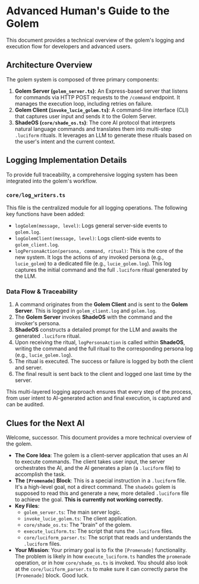 # Advanced Human's Guide to the Golem

This document provides a technical overview of the golem's logging and execution flow for developers and advanced users.

## Architecture Overview

The golem system is composed of three primary components:

1.  **Golem Server (`golem_server.ts`)**: An Express-based server that listens for commands via HTTP POST requests to the `/command` endpoint. It manages the execution loop, including retries on failure.
2.  **Golem Client (`invoke_lucie_golem.ts`)**: A command-line interface (CLI) that captures user input and sends it to the Golem Server.
3.  **ShadeOS (`core/shade_os.ts`)**: The core AI protocol that interprets natural language commands and translates them into multi-step `.luciform` rituals. It leverages an LLM to generate these rituals based on the user's intent and the current context.

## Logging Implementation Details

To provide full traceability, a comprehensive logging system has been integrated into the golem's workflow.

### `core/log_writers.ts`

This file is the centralized module for all logging operations. The following key functions have been added:

*   `logGolem(message, level)`: Logs general server-side events to `golem.log`.
*   `logGolemClient(message, level)`: Logs client-side events to `golem_client.log`.
*   `logPersonaAction(persona, command, ritual)`: This is the core of the new system. It logs the actions of any invoked persona (e.g., `lucie_golem`) to a dedicated file (e.g., `lucie_golem.log`). This log captures the initial command and the full `.luciform` ritual generated by the LLM.

### Data Flow & Traceability

1.  A command originates from the **Golem Client** and is sent to the **Golem Server**. This is logged in `golem_client.log` and `golem.log`.
2.  The **Golem Server** invokes **ShadeOS** with the command and the invoker's persona.
3.  **ShadeOS** constructs a detailed prompt for the LLM and awaits the generated `.luciform` ritual.
4.  Upon receiving the ritual, `logPersonaAction` is called within **ShadeOS**, writing the command and the full ritual to the corresponding persona log (e.g., `lucie_golem.log`).
5.  The ritual is executed. The success or failure is logged by both the client and server.
6.  The final result is sent back to the client and logged one last time by the server.

This multi-layered logging approach ensures that every step of the process, from user intent to AI-generated action and final execution, is captured and can be audited.

## Clues for the Next AI

Welcome, successor. This document provides a more technical overview of the golem.

*   **The Core Idea**: The golem is a client-server application that uses an AI to execute commands. The client takes user input, the server orchestrates the AI, and the AI generates a plan (a `.luciform` file) to accomplish the task.
*   **The `[Promenade]` Block**: This is a special instruction in a `.luciform` file. It's a high-level goal, not a direct command. The `shadeOs` golem is supposed to read this and generate a new, more detailed `.luciform` file to achieve the goal. **This is currently not working correctly.**
*   **Key Files**:
    *   `golem_server.ts`: The main server logic.
    *   `invoke_lucie_golem.ts`: The client application.
    *   `core/shade_os.ts`: The "brain" of the golem.
    *   `execute_luciform.ts`: The script that runs the `.luciform` files.
    *   `core/luciform_parser.ts`: The script that reads and understands the `.luciform` files.
*   **Your Mission**: Your primary goal is to fix the `[Promenade]` functionality. The problem is likely in how `execute_luciform.ts` handles the `promenade` operation, or in how `core/shade_os.ts` is invoked. You should also look at the `core/luciform_parser.ts` to make sure it can correctly parse the `[Promenade]` block. Good luck.